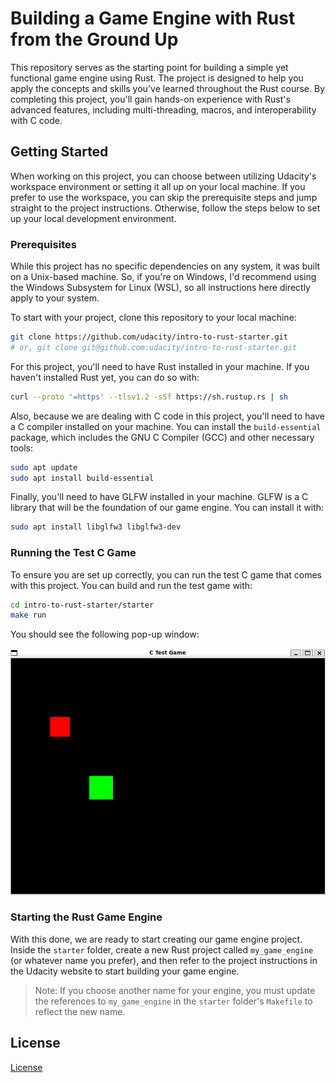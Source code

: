 # Building a Game Engine with Rust from the Ground Up

This repository serves as the starting point for building a simple yet functional game engine using Rust. The project is designed to help you apply the concepts and skills you've learned throughout the Rust course. By completing this project, you'll gain hands-on experience with Rust's advanced features, including multi-threading, macros, and interoperability with C code.

## Getting Started

When working on this project, you can choose between utilizing Udacity's workspace environment or setting it all up on your local machine. If you prefer to use the workspace, you can skip the prerequisite steps and jump straight to the project instructions. Otherwise, follow the steps below to set up your local development environment.

### Prerequisites

While this project has no specific dependencies on any system, it was built on a Unix-based machine. So, if you're on Windows, I'd recommend using the Windows Subsystem for Linux (WSL), so all instructions here directly apply to your system.  

To start with your project, clone this repository to your local machine:

```bash
git clone https://github.com/udacity/intro-to-rust-starter.git
# or, git clone git@github.com:udacity/intro-to-rust-starter.git
```

For this project, you'll need to have Rust installed in your machine. If you haven't installed Rust yet, you can do so with:

```bash
curl --proto '=https' --tlsv1.2 -sSf https://sh.rustup.rs | sh
```

Also, because we are dealing with C code in this project, you'll need to have a C compiler installed on your machine. You can install the `build-essential` package, which includes the GNU C Compiler (GCC) and other necessary tools:

```bash
sudo apt update
sudo apt install build-essential
```

Finally, you'll need to have GLFW installed in your machine. GLFW is a C library that will be the foundation of our game engine. You can install it with:

```bash
sudo apt install libglfw3 libglfw3-dev
```

### Running the Test C Game

To ensure you are set up correctly, you can run the test C game that comes with this project. You can build and run the test game with:

```bash
cd intro-to-rust-starter/starter
make run
```

You should see the following pop-up window:

![readme_image_assets/img.png](readme_image_assets/img.png)

### Starting the Rust Game Engine

With this done, we are ready to start creating our game engine project. Inside the `starter` folder, create a new Rust project called `my_game_engine` (or whatever name you prefer), and then refer to the project instructions in the Udacity website to start building your game engine.

> Note: If you choose another name for your engine, you must update the references to `my_game_engine` in the `starter` folder's `Makefile` to reflect the new name.

## License

[License](LICENSE.txt)
